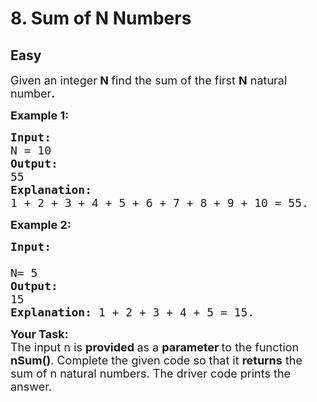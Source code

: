 # 8. Sum of N Numbers
## Easy
<div class="problem-statement">
                <p></p><p><span style="font-size:18px">Given an integer<strong>&nbsp;N&nbsp;</strong>find&nbsp;the sum of the first <strong>N</strong>&nbsp;natural number<strong>.</strong></span></p>

<p><span style="font-size:18px"><strong>Example 1:</strong></span> <span style="font-size:18px"><strong> </strong></span></p>

<pre><span style="font-size:18px"><strong>Input:</strong>
N = 10
<strong>Output: </strong>
55<strong>
</strong><strong>Explanation:</strong>
1 + 2 + 3 + 4 + 5 + 6 + 7 + 8 + 9 + 10 = 55.</span>
</pre>

<p><span style="font-size:18px"><strong>Example 2: </strong></span></p>

<pre><span style="font-size:18px"><strong>Input:</strong>

N= 5
<strong>Output: </strong>
15
<strong>Explanation:</strong> 1 + 2 + 3 + 4 + 5 = 15.</span></pre>

<p><span style="font-size:18px"><strong>Your Task:</strong><br>
The input n is&nbsp;<strong>provided&nbsp;</strong>as a&nbsp;<strong>parameter&nbsp;</strong>to the function <strong>nSum()</strong>. Complete the given code so that it <strong>returns</strong> the sum of n natural numbers. The driver code prints the answer.</span></p>
 <p></p>
            </div>